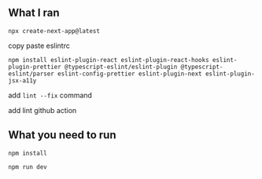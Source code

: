 ## What I ran

`npx create-next-app@latest`

copy paste eslintrc

`npm install eslint-plugin-react eslint-plugin-react-hooks eslint-plugin-prettier @typescript-eslint/eslint-plugin @typescript-eslint/parser eslint-config-prettier eslint-plugin-next eslint-plugin-jsx-a11y`

add `lint --fix` command

add lint github action

## What you need to run

`npm install`

`npm run dev`
